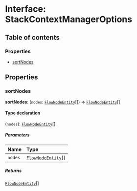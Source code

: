 # Interface: StackContextManagerOptions

## Table of contents

### Properties

* [sortNodes](/en/auto-docs/free-layout-editor/interfaces/StackContextManagerOptions.md#sortnodes)

## Properties

### sortNodes

**sortNodes**: (`nodes`: [`FlowNodeEntity`](/en/auto-docs/free-layout-editor/classes/FlowNodeEntity-1.md)\[]) => [`FlowNodeEntity`](/en/auto-docs/free-layout-editor/classes/FlowNodeEntity-1.md)\[]

#### Type declaration

(`nodes`): [`FlowNodeEntity`](/en/auto-docs/free-layout-editor/classes/FlowNodeEntity-1.md)\[]

##### Parameters

| Name | Type |
| :------ | :------ |
| `nodes` | [`FlowNodeEntity`](/en/auto-docs/free-layout-editor/classes/FlowNodeEntity-1.md)\[] |

##### Returns

[`FlowNodeEntity`](/en/auto-docs/free-layout-editor/classes/FlowNodeEntity-1.md)\[]

